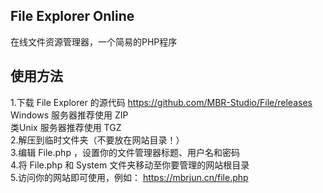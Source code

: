 ## File Explorer Online ##
在线文件资源管理器，一个简易的PHP程序
## 使用方法 ##
1.下载 File Explorer 的源代码 https://github.com/MBR-Studio/File/releases  
  Windows 服务器推荐使用 ZIP  
  类Unix 服务器推荐使用 TGZ  
2.解压到临时文件夹（不要放在网站目录！）  
3.编辑 File.php ，设置你的文件管理器标题、用户名和密码  
4.将 File.php 和 System 文件夹移动至你要管理的网站根目录  
5.访问你的网站即可使用，例如： https://mbrjun.cn/file.php  
